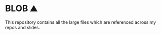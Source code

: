 # BLOB ⛰️

This repository contains all the large files which are referenced across my repos and slides.
